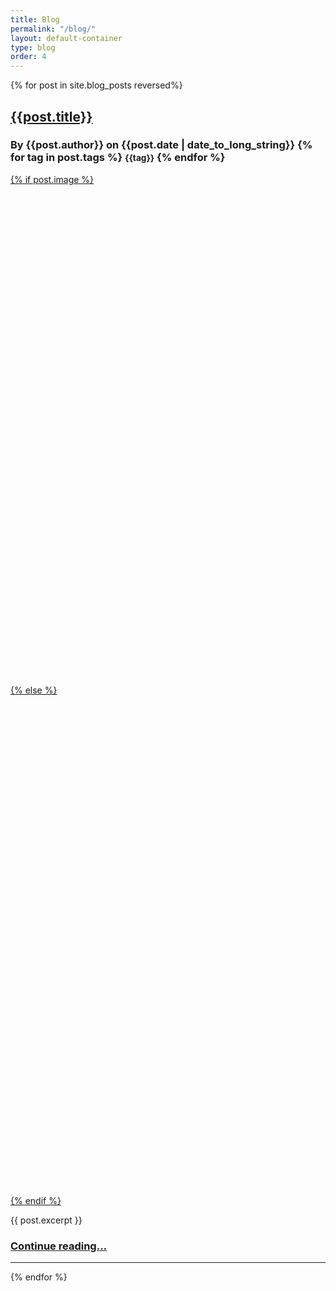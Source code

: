 ```yaml
---
title: Blog
permalink: "/blog/"
layout: default-container
type: blog
order: 4
---
```


<div class="row">
    {% for post in site.blog_posts reversed%}
        <div class="col-xs-12">
            <a href="{{ post.url | prepend: site.baseurl }}">
                <h2>{{post.title}}</h2>
            </a>
                <h3>By {{post.author}} on {{post.date | date_to_long_string}}
                    {% for tag in post.tags %}
                        <small class="label label-blog">{{tag}}</small>
                    {% endfor %}
                </h3>
                <a href="{{ post.url | prepend: site.baseurl }}">
                {% if post.image %}
                    <div style="width: 100%; height: 20vh; background-image: url('{{post.image}}'); background-size: cover; background-position: center;"></div>
                {% else %}
                    <div class="pattern1" style="height: 20vh;"></div>
                {% endif %}
                </a>
                <p>{{ post.excerpt }}</p>
                <h3><a href="{{ post.url | prepend: site.baseurl }}"> Continue reading... </a></h3>
        </div>
        <div class="col-xs-12">
            <hr>
        </div>
    {% endfor %}
</div>